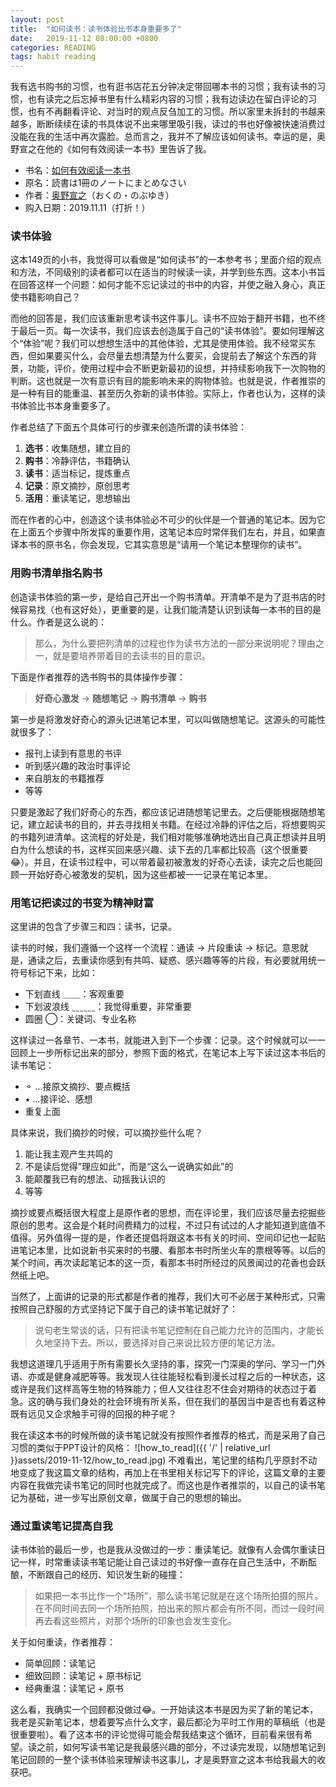 ```yaml
---
layout: post
title:  "如何读书：读书体验比书本身重要多了"
date:   2019-11-12 08:00:00 +0800
categories: READING
tags: habit reading
---
```


我有选书购书的习惯，也有逛书店花五分钟决定带回哪本书的习惯；我有读书的习惯，也有读完之后忘掉书里有什么精彩内容的习惯；我有边读边在留白评论的习惯，也有不再翻看评论、对当时的观点反刍加工的习惯。所以家里未拆封的书越来越多，断断续续在读的书具体说不出来哪里吸引我，读过的书也好像被快速消费过没能在我的生活中再次露脸。总而言之，我并不了解应该如何读书。幸运的是，奥野宣之在他的《如何有效阅读一本书》里告诉了我。

- 书名：[如何有效阅读一本书](https://book.douban.com/subject/26789567/)
- 原名：読書は1冊のノートにまとめなさい
- 作者：[奥野宣之](http://okuno0904.com/about/index.html)（おくの・のぶゆき）
- 购入日期：2019.11.11（打折！）

### 读书体验
这本149页的小书，我觉得可以看做是“如何读书”的一本参考书；里面介绍的观点和方法，不同级别的读者都可以在适当的时候读一读，并学到些东西。这本小书旨在回答这样一个问题：如何才能不忘记读过的书中的内容，并使之融入身心，真正使书籍影响自己？

而他的回答是，我们应该重新思考读书这件事儿。读书不应始于翻开书籍，也不终于最后一页。每一次读书，我们应该去创造属于自己的“读书体验”。要如何理解这个“体验”呢？我们可以想想生活中的其他体验，尤其是使用体验。我不经常买东西，但如果要买什么，会尽量去想清楚为什么要买，会提前去了解这个东西的背景，功能，评价，使用过程中会不断更新最初的设想，并持续影响我下一次购物的判断。这也就是一次有意识有目的能影响未来的购物体验。也就是说，作者推崇的是一种有目的能重温、甚至历久弥新的读书体验。实际上，作者也认为，这样的读书体验比书本身重要多了。

作者总结了下面五个具体可行的步骤来创造所谓的读书体验：
1. **选书**：收集随想，建立目的
2. **购书**：冷静评估，书籍确认
3. **读书**：适当标记，提炼重点
4. **记录**：原文摘抄，原创思考
5. **活用**：重读笔记，思想输出

而在作者的心中，创造这个读书体验必不可少的伙伴是一个普通的笔记本。因为它在上面五个步骤中所发挥的重要作用，这笔记本应时常伴我们左右，并且，如果直译本书的原书名，你会发现，它其实意思是“请用一个笔记本整理你的读书”。

### 用购书清单指名购书
创造读书体验的第一步，是给自己开出一个购书清单。开清单不是为了逛书店的时候容易找（也有这好处），更重要的是，让我们能清楚认识到读每一本书的目的是什么。作者是这么说的：
> 那么，为什么要把列清单的过程也作为读书方法的一部分来说明呢？理由之一，就是要培养带着目的去读书的目的意识。

下面是作者推荐的选书购书的具体操作步骤：

> **好奇心激发** &rarr; **随想笔记** &rarr; **购书清单** &rarr; **购书**

第一步是将激发好奇心的源头记进笔记本里，可以叫做随想笔记。这源头的可能性就很多了：
- 报刊上读到有意思的书评
- 听到感兴趣的政治时事评论
- 来自朋友的书籍推荐
- 等等

只要是激起了我们好奇心的东西，都应该记进随想笔记里去。之后便能根据随想笔记，建立起读书的目的，并去寻找相关书籍。在经过冷静的评估之后，将想要购买的书籍列进清单。这流程的好处是，我们相对能够准确地选出自己真正想读并且明白为什么想读的书，这样买回来感兴趣、读下去的几率都比较高（这个很重要😂）。并且，在读书过程中，可以带着最初被激发的好奇心去读，读完之后也能回顾一开始好奇心被激发的契机，因为这些都被一一记录在笔记本里。

### 用笔记把读过的书变为精神财富
这里讲的包含了步骤三和四：读书，记录。

读书的时候，我们遵循一个这样一个流程：通读 &rarr; 片段重读 &rarr; 标记。意思就是，通读之后，去重读你感到有共鸣、疑惑、感兴趣等等的片段，有必要就用统一符号标记下来，比如：
- 下划直线 ＿＿：客观重要
- 下划波浪线 ˷˷˷˷˷˷：我觉得重要，非常重要
- 圆圈 ◯：关键词、专业名称

这样读过一各章节、一本书，就能进入到下一个步骤：记录。这个时候就可以一一回顾上一步所标记出来的部分，参照下面的格式，在笔记本上写下读过这本书后的读书笔记：
- ⚬ ...接原文摘抄、要点概括
- ⭑ ...接评论、感想
- 重复上面

具体来说，我们摘抄的时候，可以摘抄些什么呢？
1. 能让我主观产生共鸣的
2. 不是读后觉得”理应如此“，而是“这么一说确实如此”的
3. 能颠覆我已有的想法、动摇我认识的
4. 等等

摘抄或要点概括很大程度上是原作者的思想，而在评论里，我们应该尽量去挖掘些原创的思考。这会是个耗时间费精力的过程，不过只有试过的人才能知道到底值不值得。另外值得一提的是，作者还提倡将跟这本书有关的时间、空间印记也一起贴进笔记本里，比如说新书买来时的书腰、看那本书时所坐火车的票根等等。以后的某个时间，再次读起笔记本的这一页，看那本书时所经过的风景闻过的花香也会跃然纸上吧。

当然了，上面讲的记录的形式都是作者的推荐，我们大可不必居于某种形式，只需按照自己舒服的方式坚持记下属于自己的读书笔记就好了：
> 说句老生常谈的话，只有把读书笔记控制在自己能力允许的范围内，才能长久地坚持下去。所以，要选择对自己来说比较方便的笔记方法。

我想这道理几乎适用于所有需要长久坚持的事，探究一门深奥的学问、学习一门外语、亦或是健身减肥等等。我发现人往往能轻松看到漫长过程之后的一种状态，这或许是我们这样高等生物的特殊能力；但人又往往忍不住会对期待的状态过于着急。这的确与我们身处的社会环境有所关系，但在我们的基因当中是否也有着这种既有远见又企求触手可得的回报的种子呢？

我在读这本书的时候所做的读书笔记就没有按照作者推荐的格式，而是采用了自己习惯的类似于PPT设计的风格：
![how_to_read]({{ '/' | relative_url }}assets/2019-11-12/how_to_read.jpg)
不难看出，笔记里的结构几乎原封不动地变成了我这篇文章的结构，再加上在书里相关标记写下的评论，这篇文章的主要内容在我做完读书笔记的同时也就完成了。而这也是作者推崇的，以自己的读书笔记为基础，进一步写出原创文章，做属于自己的思想的输出。

### 通过重读笔记提高自我
读书体验的最后一步，也是我从没做过的一步：重读笔记。就像有人会偶尔重读日记一样，时常重读读书笔记能让自己读过的书好像一直存在自己生活中，不断酝酿，不断跟自己的经历、知识发生新的碰撞：
> 如果把一本书比作一个“场所”，那么读书笔记就是在这个场所拍摄的照片。在不同时间去同一个场所拍照，拍出来的照片都会有所不同，而过一段时间再去看这些照片，对那个场所的印象也会发生变化。

关于如何重读，作者推荐：
- 简单回顾：读笔记
- 细致回顾：读笔记 + 原书标记
- 经典重温：读笔记 + 原书

这么看，我确实一个回顾都没做过😂。一开始读这本书是因为买了新的笔记本，我老是买新笔记本，想着要写点什么文字，最后都沦为平时工作用的草稿纸（也是很重要啦）。看了这本书的评论觉得可能会帮我结束这个循环，目前看来很有希望。读之前，如何写读书笔记是我最感兴趣的部分，不过读完发现，以随想笔记到笔记回顾的一整个读书体验来理解读书这事儿，才是奥野宣之这本书给我最大的收获吧。